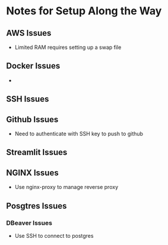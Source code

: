 # Notes for Setup Along the Way

## AWS Issues
- Limited RAM requires setting up a swap file

## Docker Issues
- 

## SSH Issues

## Github Issues
- Need to authenticate with SSH key to push to github


## Streamlit Issues

## NGINX Issues
- Use nginx-proxy to manage reverse proxy


## Posgtres Issues

### DBeaver Issues
- Use SSH to connect to postgres


